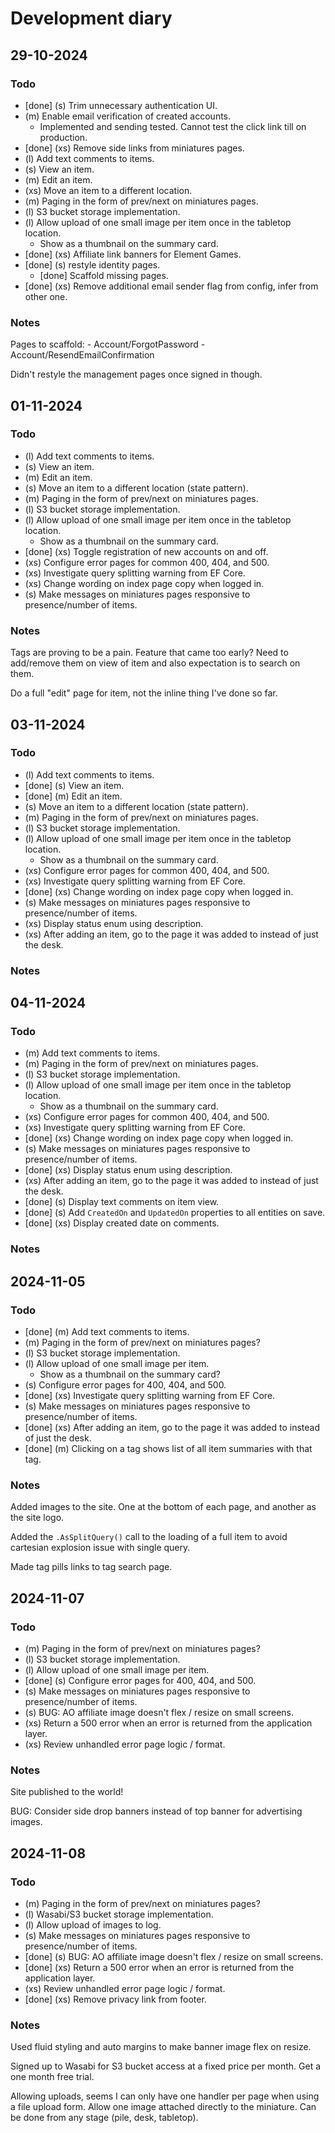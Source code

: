 # Development diary

## 29-10-2024

### Todo

- [done] (s) Trim unnecessary authentication UI.
- (m) Enable email verification of created accounts.
    - Implemented and sending tested. Cannot test the click link till on production.
- [done] (xs) Remove side links from miniatures pages.
- (l) Add text comments to items.
- (s) View an item.
- (m) Edit an item.
- (xs) Move an item to a different location.
- (m) Paging in the form of prev/next on miniatures pages.
- (l) S3 bucket storage implementation.
- (l) Allow upload of one small image per item once in the tabletop location.
    - Show as a thumbnail on the summary card.
- [done] (xs) Affiliate link banners for Element Games.
- [done] (s) restyle identity pages.
    - [done] Scaffold missing pages.
- [done] (xs) Remove additional email sender flag from config, infer from other one.


### Notes

Pages to scaffold:
    - Account/ForgotPassword
    - Account/ResendEmailConfirmation

Didn't restyle the management pages once signed in though.

## 01-11-2024

### Todo

- (l) Add text comments to items.
- (s) View an item.
- (m) Edit an item.
- (s) Move an item to a different location (state pattern).
- (m) Paging in the form of prev/next on miniatures pages.
- (l) S3 bucket storage implementation.
- (l) Allow upload of one small image per item once in the tabletop location.
    - Show as a thumbnail on the summary card.
- [done] (xs) Toggle registration of new accounts on and off.
- (xs) Configure error pages for common 400, 404, and 500.
- (xs) Investigate query splitting warning from EF Core.
- (xs) Change wording on index page copy when logged in.
- (s) Make messages on miniatures pages responsive to presence/number of items.

### Notes

Tags are proving to be a pain. Feature that came too early? Need to add/remove
them on view of item and also expectation is to search on them.

Do a full "edit" page for item, not the inline thing I've done so far.

## 03-11-2024

### Todo

- (l) Add text comments to items.
- [done] (s) View an item.
- [done] (m) Edit an item.
- (s) Move an item to a different location (state pattern).
- (m) Paging in the form of prev/next on miniatures pages.
- (l) S3 bucket storage implementation.
- (l) Allow upload of one small image per item once in the tabletop location.
    - Show as a thumbnail on the summary card.
- (xs) Configure error pages for common 400, 404, and 500.
- (xs) Investigate query splitting warning from EF Core.
- [done] (xs) Change wording on index page copy when logged in.
- (s) Make messages on miniatures pages responsive to presence/number of items.
- (xs) Display status enum using description.
- (xs) After adding an item, go to the page it was added to instead of just the desk.

### Notes

## 04-11-2024

### Todo

- (m) Add text comments to items.
- (m) Paging in the form of prev/next on miniatures pages.
- (l) S3 bucket storage implementation.
- (l) Allow upload of one small image per item once in the tabletop location.
    - Show as a thumbnail on the summary card.
- (xs) Configure error pages for common 400, 404, and 500.
- (xs) Investigate query splitting warning from EF Core.
- [done] (xs) Change wording on index page copy when logged in.
- (s) Make messages on miniatures pages responsive to presence/number of items.
- [done] (xs) Display status enum using description.
- (xs) After adding an item, go to the page it was added to instead of just the desk.
- [done] (s) Display text comments on item view.
- [done] (s) Add `CreatedOn` and `UpdatedOn` properties to all entities on save.
- [done] (xs) Display created date on comments.

### Notes

## 2024-11-05

### Todo

- [done] (m) Add text comments to items.
- (m) Paging in the form of prev/next on miniatures pages?
- (l) S3 bucket storage implementation.
- (l) Allow upload of one small image per item.
    - Show as a thumbnail on the summary card?
- (s) Configure error pages for 400, 404, and 500.
- [done] (xs) Investigate query splitting warning from EF Core.
- (s) Make messages on miniatures pages responsive to presence/number of items.
- [done] (xs) After adding an item, go to the page it was added to instead of just the desk.
- [done] (m) Clicking on a tag shows list of all item summaries with that tag.

### Notes

Added images to the site. One at the bottom of each page, and another as the site
logo.

Added the `.AsSplitQuery()` call to the loading of a full item to avoid cartesian
explosion issue with single query.

Made tag pills links to tag search page.

## 2024-11-07

### Todo

- (m) Paging in the form of prev/next on miniatures pages?
- (l) S3 bucket storage implementation.
- (l) Allow upload of one small image per item.
- [done] (s) Configure error pages for 400, 404, and 500.
- (s) Make messages on miniatures pages responsive to presence/number of items.
- (s) BUG: AO affiliate image doesn't flex / resize on small screens.
- (xs) Return a 500 error when an error is returned from the application layer.
- (xs) Review unhandled error page logic / format.

### Notes

Site published to the world!

BUG: Consider side drop banners instead of top banner for advertising images.

## 2024-11-08

### Todo

- (m) Paging in the form of prev/next on miniatures pages?
- (l) Wasabi/S3 bucket storage implementation.
- (l) Allow upload of images to log.
- (s) Make messages on miniatures pages responsive to presence/number of items.
- [done] (s) BUG: AO affiliate image doesn't flex / resize on small screens.
- [done] (xs) Return a 500 error when an error is returned from the application layer.
- (xs) Review unhandled error page logic / format.
- [done] (xs) Remove privacy link from footer.

### Notes

Used fluid styling and auto margins to make banner image flex on resize.

Signed up to Wasabi for S3 bucket access at a fixed price per month. Get a one
month free trial.

Allowing uploads, seems I can only have one handler per page when using a file
upload form. Allow one image attached directly to the miniature. Can be done from
any stage (pile, desk, tabletop).

